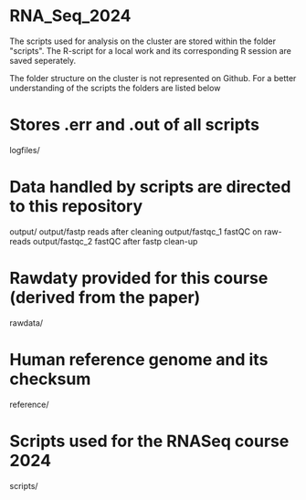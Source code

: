 # RNA_Seq_2024
The scripts used for analysis on the cluster are stored within the folder "scripts". The R-script for a local work and its corresponding R session are saved seperately.

The folder structure on the cluster is not represented on Github.
For a better understanding of the scripts the folders are listed below

# Stores .err and .out of all scripts
logfiles/
# Data handled by scripts are directed to this repository
output/
output/fastp        reads after cleaning
output/fastqc_1     fastQC on raw-reads
output/fastqc_2     fastQC after fastp clean-up
# Rawdaty provided for this course (derived from the paper)
rawdata/
# Human reference genome and its checksum
reference/
# Scripts used for the RNASeq course 2024
scripts/
